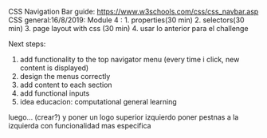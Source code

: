 
CSS Navigation Bar guide: https://www.w3schools.com/css/css_navbar.asp
CSS general:16/8/2019: Module 4 :
                        1. properties(30 min)
                        2. selectors(30 min)
                        3. page layout with css (30 min)
                        4. usar lo anterior para el challenge



Next steps:
1. add functionality to the top navigator menu (every time i click, new content is displayed)
2. design the menus correctly
3. add content to each section
4. add functional inputs
5. idea educacion: computational general learning

luego...
(crear?) y poner un logo superior izquierdo
poner pestnas a la izquierda con funcionalidad mas especifica
